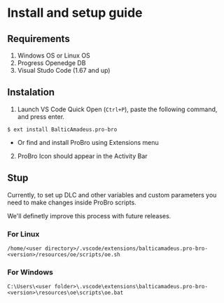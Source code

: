 # Install and setup guide

## Requirements
1. Windows OS or Linux OS
2. Progress Openedge DB
3. Visual Studo Code (1.67 and up)

## Instalation

1. Launch VS Code Quick Open (```Ctrl+P```), paste the following command, and press enter.
```
$ ext install BalticAmadeus.pro-bro
```
- Or find and install ProBro using Extensions menu

2. ProBro Icon should appear in the Activity Bar


## Stup

Currently, to set up DLC and other variables and custom parameters you need to make changes inside ProBro scripts.

We'll definetly improve this process with future releases.

### For Linux
```
/home/<user directory>/.vscode/extensions/balticamadeus.pro-bro-<version>/resources/oe/scripts/oe.sh
```


### For Windows
```
C:\Users\<user folder>\.vscode\extensions\balticamadeus.pro-bro-<version>\resources\oe\scripts\oe.bat
```